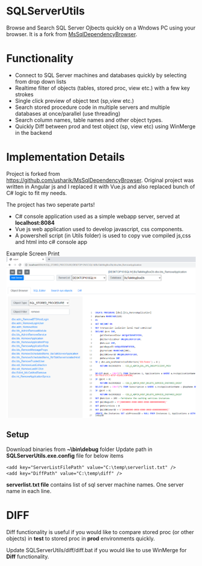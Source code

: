 # SQLServerUtils
Browse and Search SQL Server Ojbects quickly on a Wndows PC using your browser. It is a fork from [MsSqlDependencyBrowser](https://github.com/usharik/MsSqlDependencyBrowser).

# Functionality
- Connect to SQL Server machines and databases quickly by selecting from drop down lists
- Realtime filter of objects (tables, stored proc, view etc.) with a few key strokes
- Single click preview of object text (sp,view etc.)
- Search stored procedure code in multiple servers and multiple databases at once/parallel (use threading)
- Search column names, table names and other object types.
- Quickly Diff between prod and test object (sp, view etc) using WinMerge in the backend


# Implementation Details
Project is forked from https://github.com/usharik/MsSqlDependencyBrowser. Original project was written in Angular js and I replaced it with Vue.js and also replaced bunch of C# logic to fit my needs.


The project has two seperate parts!
- C# console application used as a simple webapp server, served at **localhost:8084**
- Vue js web application used to develop javascript, css components.
- A powershell script (in Utils folder) is used to copy vue compiled js,css and html into c# console app


Example Screen Print
![alt text](https://github.com/ali4728/SQLServerUtils/blob/master/Utils/img/Navigate_Stored_Procs.PNG)


## Setup
Download binaries from **~\bin\debug** folder
Update path in **SQLServerUtils.exe.config** file for below items 
  ```
  <add key="ServerListFilePath" value="C:\temp\serverlist.txt" />
  <add key="DiffPath" value="C:\temp\diff" />
  ```
    
 **serverlist.txt file** contains list of sql server machine names. One server name in each line.
 
 # DIFF
 Diff functionality is useful if you would like to compare stored proc (or other objects) in **test** to stored proc in **prod** environments quickly.
 
 Update SQLServerUtils/diff/diff.bat if you would like to use WinMerge for **Diff** functionality.
 
 
    
